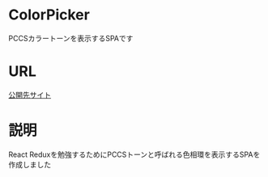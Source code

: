 # ColorPicker
PCCSカラートーンを表示するSPAです

# URL
[公開先サイト](https://mythic-emissary-298307.web.app/)

# 説明
React Reduxを勉強するためにPCCSトーンと呼ばれる色相環を表示するSPAを作成しました
